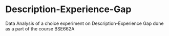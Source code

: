 # Description-Experience-Gap
Data Analysis of a choice experiment on Description-Experience Gap done as a part of the course BSE662A
